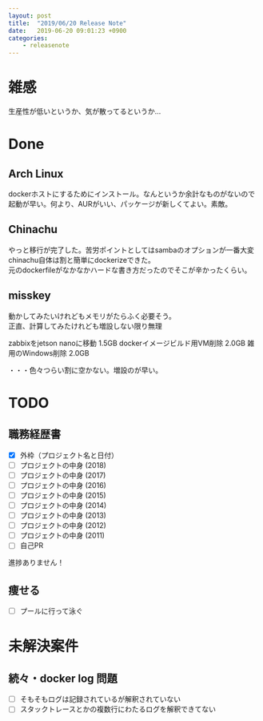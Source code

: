 ```yaml
---
layout: post
title:  "2019/06/20 Release Note"
date:   2019-06-20 09:01:23 +0900
categories:
	- releasenote
---
```

# 雑感

生産性が低いというか、気が散ってるというか…

# Done

## Arch Linux

dockerホストにするためにインストール。なんというか余計なものがないので  
起動が早い。何より、AURがいい、パッケージが新しくてよい。素敵。

## Chinachu

やっと移行が完了した。苦労ポイントとしてはsambaのオプションが一番大変  
chinachu自体は割と簡単にdockerizeできた。  
元のdockerfileがなかなかハードな書き方だったのでそこが辛かったくらい。

## misskey

動かしてみたいけれどもメモリがたらふく必要そう。  
正直、計算してみたけれども増設しない限り無理

zabbixをjetson nanoに移動    1.5GB
dockerイメージビルド用VM削除   2.0GB
雑用のWindows削除            2.0GB

・・・色々つらい割に空かない。増設のが早い。

# TODO 

## 職務経歴書

- [x] 外枠（プロジェクト名と日付）
- [ ] プロジェクトの中身 (2018)
- [ ] プロジェクトの中身 (2017)
- [ ] プロジェクトの中身 (2016)
- [ ] プロジェクトの中身 (2015)
- [ ] プロジェクトの中身 (2014)
- [ ] プロジェクトの中身 (2013)
- [ ] プロジェクトの中身 (2012)
- [ ] プロジェクトの中身 (2011)
- [ ] 自己PR

進捗ありません！

## 痩せる

- [ ] プールに行って泳ぐ

# 未解決案件

## 続々・docker log 問題

- [ ] そもそもログは記録されているが解釈されていない
- [ ] スタックトレースとかの複数行にわたるログを解釈できてない
